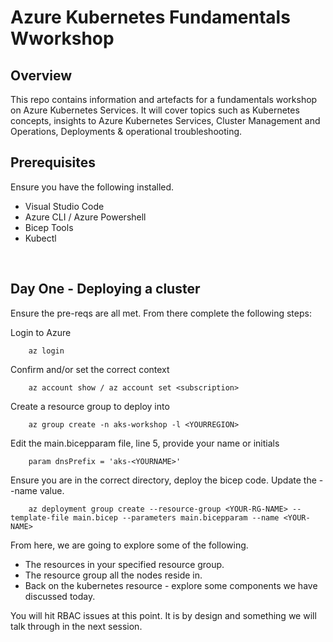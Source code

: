 # Azure Kubernetes Fundamentals Wworkshop

## Overview

This repo contains information and artefacts for a fundamentals workshop on Azure Kubernetes Services. It will cover topics such as Kubernetes concepts, insights to Azure Kubernetes Services, Cluster Management and Operations, Deployments & operational troubleshooting. 

## Prerequisites 

Ensure you have the following installed.

- Visual Studio Code
- Azure CLI / Azure Powershell
- Bicep Tools
- Kubectl

<br>

## Day One - Deploying a cluster

Ensure the pre-reqs are all met. From there complete the following steps:

Login to Azure
```text
    az login
```

Confirm and/or set the correct context
```text
    az account show / az account set <subscription>
```
Create a resource group to deploy into
```text
    az group create -n aks-workshop -l <YOURREGION>
```
Edit the main.bicepparam file, line 5, provide your name or initials
```text
    param dnsPrefix = 'aks-<YOURNAME>'
```
Ensure you are in the correct directory, deploy the bicep code. Update the --name value.
```text
    az deployment group create --resource-group <YOUR-RG-NAME> --template-file main.bicep --parameters main.bicepparam --name <YOUR-NAME>
```
From here, we are going to explore some of the following.

- The resources in your specified resource group. 
- The resource group all the nodes reside in.
- Back on the kubernetes resource - explore some components we have discussed today.

You will hit RBAC issues at this point. It is by design and something we will talk through in the next session.
